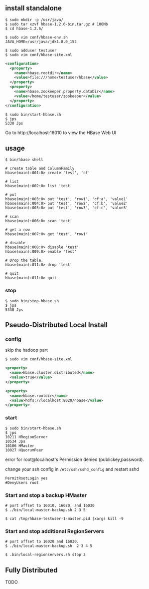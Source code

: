 ## install standalone

```shell
$ sudo mkdir -p /usr/java/
$ sudo tar xzvf hbase-1.2.6-bin.tar.gz # 100Mb
$ cd hbase-1.2.6/

$ sudo vim conf/hbase-env.sh
JAVA_HOME=/usr/java/jdk1.8.0_152

$ sudo adduser testuser
$ sudo vim conf/hbase-site.xml
```
```xml
<configuration>
  <property>
    <name>hbase.rootdir</name>
    <value>file:///home/testuser/hbase</value>
  </property>
  <property>
    <name>hbase.zookeeper.property.dataDir</name>
    <value>/home/testuser/zookeeper</value>
  </property>
</configuration>
```

```
$ sudo bin/start-hbase.sh 
$ jps
5330 Jps
```

Go to http://localhost:16010 to view the HBase Web UI


## usage

```
$ bin/hbase shell
```

```
# create table and ColumnFamily
hbase(main):001:0> create 'test', 'cf' 

# list
hbase(main):002:0> list 'test'

# put
hbase(main):003:0> put 'test', 'row1', 'cf:a', 'value1'
hbase(main):004:0> put 'test', 'row2', 'cf:b', 'value2'
hbase(main):005:0> put 'test', 'row3', 'cf:c', 'value3'

# scan
hbase(main):006:0> scan 'test'

# get a row
hbase(main):007:0> get 'test', 'row1'

# disable
hbase(main):008:0> disable 'test'
hbase(main):009:0> enable 'test'

# Drop the table.
hbase(main):011:0> drop 'test'

# quit
hbase(main):011:0> quit
```

### stop 

```
$ sudo bin/stop-hbase.sh 
$ jps
5330 Jps
```

## Pseudo-Distributed Local Install

### config

skip the hadoop part

```
$ sudo vim conf/hbase-site.xml
```
```xml
<property>
  <name>hbase.cluster.distributed</name>
  <value>true</value>
</property>

<property>
  <name>hbase.rootdir</name>
  <value>hdfs://localhost:8020/hbase</value>
</property>
```

### start 

```
$ sudo bin/start-hbase.sh 
$ jps
10211 HRegionServer
10534 Jps
10106 HMaster
10027 HQuorumPeer
```

error for root@localhost's Permission denied (publickey,password). 

change your ssh config in `/etc/ssh/sshd_config` and restart sshd

```
PermitRootLogin yes
#DenyUsers root
```

### Start and stop a backup HMaster

```
# port offset to 16010, 16020, and 16030 
$ ./bin/local-master-backup.sh 2 3 5 

$ cat /tmp/hbase-testuser-1-master.pid |xargs kill -9
```

### Start and stop additional RegionServers

```
# port offset to 16020 and 16030.
$ ./bin/local-master-backup.sh  2 3 4 5

$ .bin/local-regionservers.sh stop 3
```


## Fully Distributed

TODO